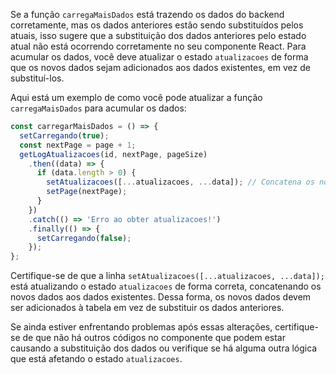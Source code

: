 Se a função `carregaMaisDados` está trazendo os dados do backend corretamente, mas os dados anteriores estão sendo substituídos pelos atuais, isso sugere que a substituição dos dados anteriores pelo estado atual não está ocorrendo corretamente no seu componente React. Para acumular os dados, você deve atualizar o estado `atualizacoes` de forma que os novos dados sejam adicionados aos dados existentes, em vez de substituí-los.

Aqui está um exemplo de como você pode atualizar a função `carregaMaisDados` para acumular os dados:

```javascript
const carregarMaisDados = () => {
  setCarregando(true);
  const nextPage = page + 1;
  getLogAtualizacoes(id, nextPage, pageSize)
    .then((data) => {
      if (data.length > 0) {
        setAtualizacoes([...atualizacoes, ...data]); // Concatena os novos dados aos existentes
        setPage(nextPage);
      }
    })
    .catch(() => 'Erro ao obter atualizacoes!')
    .finally(() => {
      setCarregando(false);
    });
};
```

Certifique-se de que a linha `setAtualizacoes([...atualizacoes, ...data]);` está atualizando o estado `atualizacoes` de forma correta, concatenando os novos dados aos dados existentes. Dessa forma, os novos dados devem ser adicionados à tabela em vez de substituir os dados anteriores.

Se ainda estiver enfrentando problemas após essas alterações, certifique-se de que não há outros códigos no componente que podem estar causando a substituição dos dados ou verifique se há alguma outra lógica que está afetando o estado `atualizacoes`.